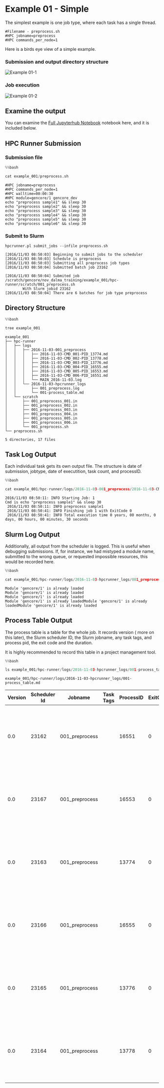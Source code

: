 # Example 01 - Simple

The simplest example is one job type, where each task has a single thread.

```
#Filename - preprocess.sh
#HPC jobname=preprocess
#HPC commands_per_node=1
```

Here is a birds eye view of a simple example.

### Submission and output directory structure

![Example 01-1](../images/HPC_Runner_Diagrams_-_Example_01-1.jpg)


### Job execution

![Example 01-2](../images/HPC_Runner_Diagrams_-_Example_01-2.jpg)


## Examine the output

You can examine the [Full Jupyterhub Notebook](https://biosails.gitbooks.io/hpc-runner-command-docs/content/examples/example_01_jupyterhub.html) notebook here, and it is included below.



## HPC Runner Submission

### Submission file


```python
%%bash

cat example_001/preprocess.sh
```

    #HPC jobname=preprocess
    #HPC commands_per_node=1
    #HPC walltime=00:00:30
    #HPC module=gencore/1 gencore_dev
    echo "preprocess sample1" && sleep 30 
    echo "preprocess sample2" && sleep 30 
    echo "preprocess sample3" && sleep 30
    echo "preprocess sample4" && sleep 30
    echo "preprocess sample5" && sleep 30
    echo "preprocess sample6" && sleep 30


### Submit to Slurm

```
hpcrunner.pl submit_jobs --infile preprocess.sh
```

```
[2016/11/03 08:50:03] Beginning to submit jobs to the scheduler 
[2016/11/03 08:50:03] Schedule is preprocess 
[2016/11/03 08:50:03] Submitting all preprocess job types 
[2016/11/03 08:50:04] Submitted batch job 23162
 
[2016/11/03 08:50:04] Submited job /scratch/gencore/nov_dalma_training/example_001/hpc-runner/scratch/001_preprocess.sh
        With Slurm jobid 23162 
[2016/11/03 08:50:04] There are 6 batches for job type preprocess 
```

## Directory Structure


```python
%%bash

tree example_001
```

    example_001
    ├── hpc-runner
    │   ├── logs
    │   │   ├── 2016-11-03-001_preprocess
    │   │   │   ├── 2016-11-03-CMD_001-PID_13774.md
    │   │   │   ├── 2016-11-03-CMD_002-PID_13778.md
    │   │   │   ├── 2016-11-03-CMD_003-PID_13776.md
    │   │   │   ├── 2016-11-03-CMD_004-PID_16555.md
    │   │   │   ├── 2016-11-03-CMD_005-PID_16553.md
    │   │   │   ├── 2016-11-03-CMD_006-PID_16551.md
    │   │   │   └── MAIN_2016-11-03.log
    │   │   └── 2016-11-03-hpcrunner_logs
    │   │       ├── 001_preprocess.log
    │   │       └── 001-process_table.md
    │   └── scratch
    │       ├── 001_preprocess_001.in
    │       ├── 001_preprocess_002.in
    │       ├── 001_preprocess_003.in
    │       ├── 001_preprocess_004.in
    │       ├── 001_preprocess_005.in
    │       ├── 001_preprocess_006.in
    │       └── 001_preprocess.sh
    └── preprocess.sh
    
    5 directories, 17 files


## Task Log Output

Each individual task gets its own output file. The structure is date of submission, jobtype, date of executition, task count, and processID.


```python
%%bash

cat example_001/hpc-runner/logs/2016-11-03-001_preprocess/2016-11-03-CMD_001-PID_13774.md
```

    2016/11/03 08:50:11: INFO Starting Job: 1 
    Cmd is echo "preprocess sample1" && sleep 30 
     2016/11/03 08:50:11: INFO preprocess sample1
     2016/11/03 08:50:41: INFO Finishing job 1 with ExitCode 0
     2016/11/03 08:50:41: INFO Total execution time 0 years, 00 months, 0 days, 00 hours, 00 minutes, 30 seconds
     

## Slurm Log Output

Additionally, all output from the scheduler is logged. This is useful when debugging submissions. If, for instance, we had mistyped a module name, submitted to the wrong queue, or requested impossible resources, this would be recorded here.


```python
%%bash

cat example_001/hpc-runner/logs/2016-11-03-hpcrunner_logs/001_preprocess.log
```

    Module 'gencore/1' is already loaded
    Module 'gencore/1' is already loaded
    Module 'gencore/1' is already loaded
    Module 'gencore/1' is already loadedModule 'gencore/1' is already loadedModule 'gencore/1' is already loaded

## Process Table Output

The process table is a table for the whole job. It records version ( more on this later), the Slurm scheduler ID, the Slurm jobname, any task tags, and process pid, the exit code and the duration.

It is highly recommended to record this table in a project management tool.


```python
%%bash

ls example_001/hpc-runner/logs/2016-11-03-hpcrunner_logs/001-process_table.md
```

    example_001/hpc-runner/logs/2016-11-03-hpcrunner_logs/001-process_table.md


|Version | Scheduler Id | Jobname | Task Tags | ProcessID | ExitCode | Duration |
| ---     | ---         | ---      | ---       |  ---     | ---      | --- |
|0.0|23162|001_preprocess||16551|0|0 years, 00 months, 0 days, 00 hours, 00 minutes, 30 seconds|
|0.0|23167|001_preprocess||16553|0|0 years, 00 months, 0 days, 00 hours, 00 minutes, 30 seconds|
|0.0|23163|001_preprocess||13774|0|0 years, 00 months, 0 days, 00 hours, 00 minutes, 30 seconds|
|0.0|23166|001_preprocess||16555|0|0 years, 00 months, 0 days, 00 hours, 00 minutes, 30 seconds|
|0.0|23165|001_preprocess||13776|0|0 years, 00 months, 0 days, 00 hours, 00 minutes, 30 seconds|
|0.0|23164|001_preprocess||13778|0|0 years, 00 months, 0 days, 00 hours, 00 minutes, 30 seconds|
